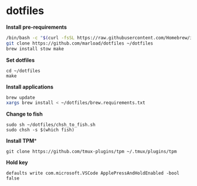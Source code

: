 # dotfiles

**Install pre-requirements**
```bash
/bin/bash -c "$(curl -fsSL https://raw.githubusercontent.com/Homebrew/install/HEAD/install.sh)"
git clone https://github.com/marload/dotfiles ~/dotfiles
brew install stow make
```

**Set dotfiles**
```
cd ~/dotfiles
make
```

**Install applications**
```bash
brew update
xargs brew install < ~/dotfiles/brew.requirements.txt
```

**Change to fish**
```
sudo sh ~/dotfiles/chsh_to_fish.sh
sudo chsh -s $(which fish)
```

**Install TPM***
```
git clone https://github.com/tmux-plugins/tpm ~/.tmux/plugins/tpm
```

**Hold key**
```
defaults write com.microsoft.VSCode ApplePressAndHoldEnabled -bool false
```


